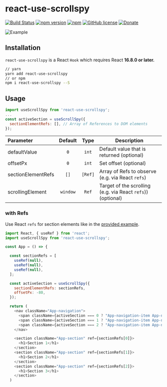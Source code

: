 # react-use-scrollspy

[![Build Status](https://travis-ci.org/Purii/react-use-scrollspy.svg?branch=master)](https://travis-ci.org/Purii/react-use-scrollspy)
[![npm version](http://img.shields.io/npm/v/react-use-scrollspy.svg?style=flat)](https://www.npmjs.com/package/react-use-scrollspy)
[![npm](https://img.shields.io/npm/dm/react-use-scrollspy.svg)](https://www.npmjs.com/package/react-use-scrollspy)
[![GitHub license](https://img.shields.io/badge/license-MIT-blue.svg)](https://raw.githubusercontent.com/Purii/react-use-scrollspy/master/LICENSE)
[![Donate](https://img.shields.io/badge/Donate-Patreon-green.svg)](https://www.patreon.com/purii)

![Example](example.gif)

## Installation

`react-use-scrollspy` is a React `Hook` which requires React **16.8.0 or later.**

```sh
// yarn
yarn add react-use-scrollspy
// or npm
npm i react-use-scrollspy --S
```

## Usage

```javascript
import useScrollSpy from 'react-use-scrollspy';
...
const activeSection = useScrollSpy({
  sectionElementRefs: [], // Array of References to DOM elements
});
```

| Parameter          | Default   |  Type   | Description                                                 |
| :----------------- | :--------:| :------:| ------------------------------------------------------------|
| defaultValue       |   `0`     |  `int`  | Default value that is returned (optional)                   |
| offsetPx           |   `0`     |  `int`  | Set offset (optional)                                       |
| sectionElementRefs |  `[]`     | `[Ref]` | Array of Refs to observe (e.g. via React `refs`)            |
| scrollingElement   |  `window` |  `Ref`  | Target of the scrolling (e.g. via React `refs`)) (optional) |

### with Refs

Use React `refs` for section elements like in the [provided example](/example).

```javascript
import React, { useRef } from 'react';
import useScrollSpy from 'react-use-scrollspy';

const App = () => {

  const sectionRefs = [
    useRef(null),
    useRef(null),
    useRef(null),
  ];

  const activeSection = useScrollSpy({
    sectionElementRefs: sectionRefs,
    offsetPx: -80,
  });

  return (
    <nav className="App-navigation">
      <span className={activeSection === 0 ? "App-navigation-item App-navigation-item--active" : "App-navigation-item"}>Section 1</span>
      <span className={activeSection === 1 ? "App-navigation-item App-navigation-item--active" : "App-navigation-item"}>Section 2</span>
      <span className={activeSection === 2 ? "App-navigation-item App-navigation-item--active" : "App-navigation-item"}>Section 3</span>
    </nav>

    <section className="App-section" ref={sectionRefs[0]}>
      <h1>Section 1</h1>
    </section>
    <section className="App-section" ref={sectionRefs[1]}>
      <h1>Section 2</h1>
    </section>
    <section className="App-section" ref={sectionRefs[2]}>
      <h1>Section 3</h1>
    </section>
  )
```
